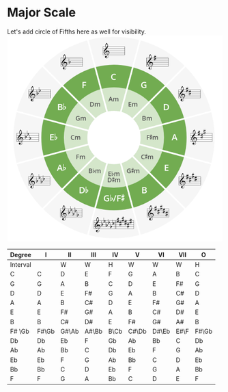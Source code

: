 
# Major Scale


Let's add circle of Fifths here as well for visibility. 
![Image](./images/Circle_of_Fifths.png)

| Degree   | I     | II    | III   | IV   | V     | VI    | VII  | O     |
| -------- | ----- | ----- | ----- | ---- | ----- | ----- | ---- | ----- |
| Interval |       | W     | W     | H    | W     | W     | W    | H     |
| C        | C     | D     | E     | F    | G     | A     | B    | C     |
| G        | G     | A     | B     | C    | D     | E     | F#   | G     |
| D        | D     | E     | F#    | G    | A     | B     | C#   | D     |
| A        | A     | B     | C#    | D    | E     | F#    | G#   | A     |
| E        | E     | F#    | G#    | A    | B     | C#    | D#   | E     |
| B        | B     | C#    | D#    | E    | F#    | G#    | A#   | B     |
| F# \Gb   | F#\Gb | G#\Ab | A#\Bb | B\Cb | C#\Db | D#\Eb | E#\F | F#\Gb |
| Db       | Db    | Eb    | F     | Gb   | Ab    | Bb    | C    | Db    |
| Ab       | Ab    | Bb    | C     | Db   | Eb    | F     | G    | Ab    |
| Eb       | Eb    | F     | G     | Ab   | Bb    | C     | D    | Eb    |
| Bb       | Bb    | C     | D     | Eb   | F     | G     | A    | Bb    |
| F        | F     | G     | A     | Bb   | C     | D     | E    | F     |
 


